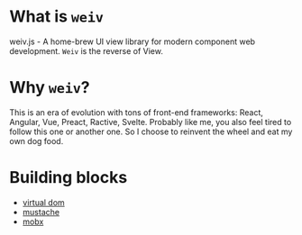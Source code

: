 # What is `weiv`

weiv.js - A home-brew UI view library for modern component web development.
`Weiv` is the reverse of View.

# Why `weiv`?

This is an era of evolution with tons of front-end frameworks: React, Angular, Vue, Preact, Ractive, Svelte. Probably like me, you also feel tired to follow this one or another one. So I choose to reinvent the wheel and eat my own dog food.

# Building blocks

- [virtual dom](https://github.com/Matt-Esch/virtual-dom)
- [mustache](https://github.com/janl/mustache.js)
- [mobx](https://github.com/mobxjs/mobx)
